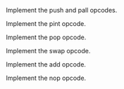Implement the push and pall opcodes.

Implement the pint opcode.

Implement the pop opcode.

Implement the swap opcode.

Implement the add opcode.

Implement the nop opcode.
